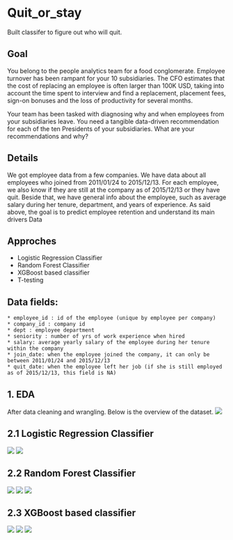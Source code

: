 # Quit_or_stay
Built classifer to figure out who will quit.

## Goal

You belong to the people analytics team for a food conglomerate. Employee turnover has been rampant for your 10 subsidiaries. The CFO estimates that the cost of replacing an employee is often larger than 100K USD, taking into account the time spent to interview and find a replacement, placement fees, sign-on bonuses and the loss of productivity for several months.

Your team has been tasked with diagnosing why and when employees from your subsidiaries leave. You need a tangible data-driven recommendation for each of the ten Presidents of your subsidiaries. What are your recommendations and why?
## Details

We got employee data from a few companies. We have data about all employees who joined from 2011/01/24 to 2015/12/13. For each employee, we also know if they are still at the company as of 2015/12/13 or they have quit. Beside that, we have general info about the employee, such as average salary during her tenure, department, and years of experience. As said above, the goal is to predict employee retention and understand its main drivers
Data

## Approches

* Logistic Regression Classifier
* Random Forest Classifier
* XGBoost based classifier
* T-testing



## Data fields:

    * employee_id : id of the employee (unique by employee per company)
    * company_id : company id
    * dept : employee department
    * seniority : number of yrs of work experience when hired
    * salary: average yearly salary of the employee during her tenure within the company
    * join_date: when the employee joined the company, it can only be between 2011/01/24 and 2015/12/13
    * quit_date: when the employee left her job (if she is still employed as of 2015/12/13, this field is NA)

## 1. EDA
After data cleaning and wrangling. Below is the overview of the dataset.
![](images/overview.png)

## 2.1 Logistic Regression Classifier
![](images/cm_lr.png)
![](images/roc_lr.png)

## 2.2 Random Forest Classifier
![](images/cm_rf.png)
![](images/roc_rf.png)
![](images/importance.png)

## 2.3 XGBoost based classifier
![](images/cm_xgb.png)
![](images/roc_xbg.png)
![](images/importance_xgb.png)
